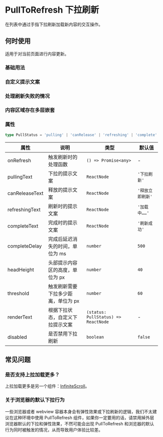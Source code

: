 # PullToRefresh 下拉刷新

在列表中通过手指下拉刷新加载新内容的交互操作。

## 何时使用

适用于对当前页面进行内容更新。

### 基础用法

<code src="./demos/demo1.tsx"></code>

### 自定义提示文案

<code src="./demos/demo2.tsx"></code>

### 处理刷新失败的情况

<code src="./demos/demo3.tsx"></code>

### 内容区域存在多层嵌套

<code src="./demos/demo-nested.tsx"></code>

### 属性

```ts | pure
type PullStatus = 'pulling' | 'canRelease' | 'refreshing' | 'complete'
```

| 属性           | 说明                                | 类型                                | 默认值           |
| -------------- | ----------------------------------- | ----------------------------------- | ---------------- |
| onRefresh      | 触发刷新时的处理函数                | `() => Promise<any>`                | -                |
| pullingText    | 下拉的提示文案                      | `ReactNode`                         | `'下拉刷新'`     |
| canReleaseText | 释放的提示文案                      | `ReactNode`                         | `'释放立即刷新'` |
| refreshingText | 刷新时的提示文案                    | `ReactNode`                         | `'加载中……'`     |
| completeText   | 完成时的提示文案                    | `ReactNode`                         | `'刷新成功'`     |
| completeDelay  | 完成后延迟消失的时间，单位为 ms     | `number`                            | `500`            |
| headHeight     | 头部提示内容区的高度，单位为 px     | `number`                            | `40`             |
| threshold      | 触发刷新需要下拉多少距离，单位为 px | `number`                            | `60`             |
| renderText     | 根据下拉状态，自定义下拉提示文案    | `(status: PullStatus) => ReactNode` | -                |
| disabled       | 是否禁用下拉刷新                    | `boolean`                           | `false`          |

## 常见问题

### 是否支持上拉加载更多？

上拉加载更多是另一个组件：[InfiniteScroll](./infinite-scroll)。

### 关于浏览器的默认下拉行为

一些浏览器或者 webview 容器本身会有弹性效果或下拉刷新的逻辑，我们不太建议在这种环境中使用 PullToRefresh 组件，如果你一定要用的话，请禁用掉外层浏览器默认的下拉和弹性效果，不然可能会出现 PullToRefresh 和浏览器的默认行为同时被触发的情况，从而导致用户体验比较差。
